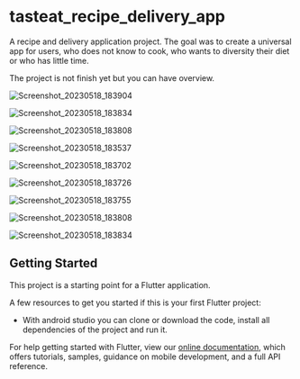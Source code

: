 # tasteat_recipe_delivery_app

A recipe and delivery application project.
The goal was to create a universal app for users, who does not know to cook, who wants to diversity their diet or who has little time.

The project is not finish yet but you can have overview.




![Screenshot_20230518_183904](https://github.com/attoubo/TasteatRecipeDeliveryApp/assets/49050891/54100a32-738a-4158-9009-4f50ff23017b)

![Screenshot_20230518_183834](https://github.com/attoubo/TasteatRecipeDeliveryApp/assets/49050891/9da4130b-0d3c-499c-a05c-1113517891be)

![Screenshot_20230518_183808](https://github.com/attoubo/TasteatRecipeDeliveryApp/assets/49050891/0b89b345-03bf-4bc8-a2d7-42377da3adc9)

![Screenshot_20230518_183537](https://github.com/attoubo/TasteatRecipeDeliveryApp/assets/49050891/d6ef832a-5d6d-46d5-bb51-ce543386989c)

![Screenshot_20230518_183702](https://github.com/attoubo/TasteatRecipeDeliveryApp/assets/49050891/bcd43ff1-f654-4428-8297-cf85d962cb30)

![Screenshot_20230518_183726](https://github.com/attoubo/TasteatRecipeDeliveryApp/assets/49050891/8e9f5b78-874e-4fe0-9355-00633cf6c32d)

![Screenshot_20230518_183755](https://github.com/attoubo/TasteatRecipeDeliveryApp/assets/49050891/4a7b1985-a05a-4229-b23c-7ebb800234f3)

![Screenshot_20230518_183808](https://github.com/attoubo/TasteatRecipeDeliveryApp/assets/49050891/763e59f4-5ae9-4d93-a43a-0a2d0a68c2a3)

![Screenshot_20230518_183834](https://github.com/attoubo/TasteatRecipeDeliveryApp/assets/49050891/c439f886-7c43-4646-b20f-37c15d0c09aa)

## Getting Started

This project is a starting point for a Flutter application.

A few resources to get you started if this is your first Flutter project:
- With android studio you can clone or download the code, install all dependencies of the project and run it.

For help getting started with Flutter, view our
[online documentation](https://flutter.dev/docs), which offers tutorials,
samples, guidance on mobile development, and a full API reference.
